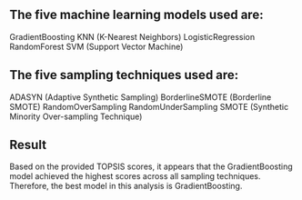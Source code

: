 <h2>The five machine learning models used are:</h2>
GradientBoosting
KNN (K-Nearest Neighbors)
LogisticRegression
RandomForest
SVM (Support Vector Machine)

<h2>The five sampling techniques used are:</h2>
ADASYN (Adaptive Synthetic Sampling)
BorderlineSMOTE (Borderline SMOTE)
RandomOverSampling
RandomUnderSampling
SMOTE (Synthetic Minority Over-sampling Technique)

<h2>Result</h2>
Based on the provided TOPSIS scores, it appears that the GradientBoosting model achieved the highest scores across all sampling techniques. Therefore, the best model in this analysis is GradientBoosting.
